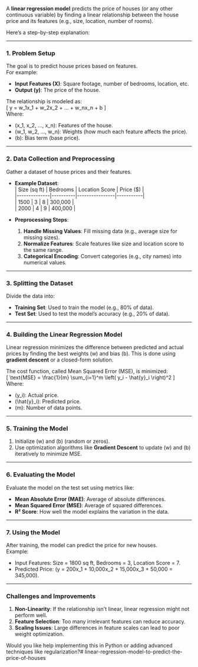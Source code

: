 A **linear regression model** predicts the price of houses (or any other continuous variable) by finding a linear relationship between the house price and its features (e.g., size, location, number of rooms).

Here’s a step-by-step explanation:

---

### **1. Problem Setup**  
The goal is to predict house prices based on features.  
For example:
- **Input Features (X)**: Square footage, number of bedrooms, location, etc.
- **Output (y)**: The price of the house.

The relationship is modeled as:  
\[
y = w_1x_1 + w_2x_2 + ... + w_nx_n + b
\]  
Where:  
- \(x_1, x_2, ..., x_n\): Features of the house.  
- \(w_1, w_2, ..., w_n\): Weights (how much each feature affects the price).  
- \(b\): Bias term (base price).  

---

### **2. Data Collection and Preprocessing**  
Gather a dataset of house prices and their features.  
- **Example Dataset**:  
  | Size (sq ft) | Bedrooms | Location Score | Price ($) |  
  |--------------|----------|----------------|-----------|  
  | 1500         | 3        | 8              | 300,000   |  
  | 2000         | 4        | 9              | 400,000   |  

- **Preprocessing Steps**:
  1. **Handle Missing Values**: Fill missing data (e.g., average size for missing sizes).
  2. **Normalize Features**: Scale features like size and location score to the same range.
  3. **Categorical Encoding**: Convert categories (e.g., city names) into numerical values.

---

### **3. Splitting the Dataset**  
Divide the data into:
- **Training Set**: Used to train the model (e.g., 80% of data).
- **Test Set**: Used to test the model’s accuracy (e.g., 20% of data).

---

### **4. Building the Linear Regression Model**  
Linear regression minimizes the difference between predicted and actual prices by finding the best weights \(w\) and bias \(b\). This is done using **gradient descent** or a closed-form solution.

The cost function, called Mean Squared Error (MSE), is minimized:  
\[
\text{MSE} = \frac{1}{m} \sum_{i=1}^m \left( y_i - \hat{y}_i \right)^2
\]  
Where:
- \(y_i\): Actual price.  
- \(\hat{y}_i\): Predicted price.  
- \(m\): Number of data points.

---

### **5. Training the Model**  
1. Initialize \(w\) and \(b\) (random or zeros).
2. Use optimization algorithms like **Gradient Descent** to update \(w\) and \(b\) iteratively to minimize MSE.

---

### **6. Evaluating the Model**  
Evaluate the model on the test set using metrics like:
- **Mean Absolute Error (MAE)**: Average of absolute differences.
- **Mean Squared Error (MSE)**: Average of squared differences.
- **R² Score**: How well the model explains the variation in the data.

---

### **7. Using the Model**  
After training, the model can predict the price for new houses.  
Example:
- Input Features: Size = 1800 sq ft, Bedrooms = 3, Location Score = 7.
- Predicted Price: \(y = 200x_1 + 10,000x_2 + 15,000x_3 + 50,000 = 345,000\).

---

### **Challenges and Improvements**  
1. **Non-Linearity**: If the relationship isn't linear, linear regression might not perform well.
2. **Feature Selection**: Too many irrelevant features can reduce accuracy.
3. **Scaling Issues**: Large differences in feature scales can lead to poor weight optimization.

Would you like help implementing this in Python or adding advanced techniques like regularization?# linear-regression-model-to-predict-the-price-of-houses
